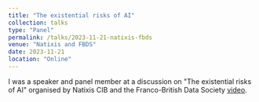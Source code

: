```yaml
---
title: "The existential risks of AI"
collection: talks
type: "Panel"
permalink: /talks/2023-11-21-natixis-fbds
venue: "Natixis and FBDS"
date: 2023-11-21
location: "Online"
---
```


I was a speaker and panel member at a discussion on "The existential risks of AI" organised by Natixis CIB and the Franco-British Data Society [video](https://www.youtube.com/watch?v=kw02MKedWh4).

